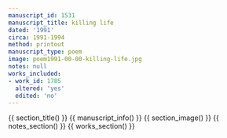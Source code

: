 ```yaml
---
manuscript_id: 1531
manuscript_title: killing life
dated: '1991'
circa: 1991-1994
method: printout
manuscript_type: poem
image: poem1991-00-00-killing-life.jpg
notes: null
works_included:
- work_id: 1785
  altered: 'yes'
  edited: 'no'
---
```


{{ section_title() }}
{{ manuscript_info() }}
{{ section_image() }}
{{ notes_section() }}
{{ works_section() }}
